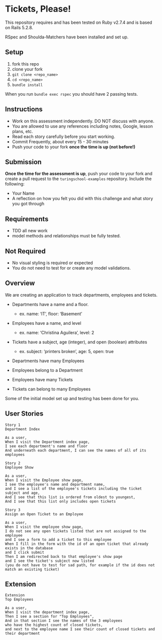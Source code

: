 # Tickets, Please!

This repository requires and has been tested on Ruby v2.7.4 and is based on Rails 5.2.8.

RSpec and Shoulda-Matchers have been installed and set up.

## Setup

1. fork this repo
2. clone your fork
3. `git clone <repo_name>`
4. `cd <repo_name>`
5. `bundle install`

When you run `bundle exec rspec` you should have 2 passing tests.

## Instructions

* Work on this assessment independently. DO NOT discuss with anyone.
* You are allowed to use any references including notes, Google, lesson plans, etc.
* Read each story carefully before you start working.
* Commit Frequently, about every 15 - 30 minutes
* Push your code to your fork **once the time is up (not before!)**

## Submission

**Once the time for the assessment is up**, push your code to your fork and create a pull request to the `turingschool-examples` repository. Include the following:

* Your Name
* A reflection on how you felt you did with this challenge and what story you got through

## Requirements

* TDD all new work
* model methods and relationships must be fully tested.

## Not Required

* No visual styling is required or expected
* You do not need to test for or create any model validations.

## Overview

We are creating an application to track departments, employees and tickets.

* Departments have a name and a floor.
	* ex. name: ‘IT’, floor: ‘Basement’
* Employees have a name, and level
	* ex. name: ‘Christina Aguilera’, level: 2
* Tickets have a subject, age (integer), and open (boolean) attributes
	* ex. subject: ‘printers broken’, age: 5, open: true

* Departments have many Employees
* Employees belong to a Department
* Employees have many Tickets
* Tickets can belong to many Employees

Some of the initial model set up and testing has been done for you.

## User Stories
```
Story 1
Department Index

As a user,
When I visit the Department index page,
I see each department's name and floor
And underneath each department, I can see the names of all of its employees
```
```
Story 2
Employee Show

As a user,
When I visit the Employee show page,
I see the employee's name and department name,
and I see a list of the employee's tickets including the ticket subject and age,
And I see that this list is ordered from oldest to youngest, 
And I see that this list only includes open tickets
```
```
Story 3
Assign an Open Ticket to an Employee

As a user,
When I visit the employee show page,
I do not see any open tickets listed that are not assigned to the employee
and I see a form to add a ticket to this employee
When I fill in the form with the id of an open ticket that already exists in the database
and I click submit
Then I am redirected back to that employee's show page
and I see the ticket's subject now listed
(you do not have to test for sad path, for example if the id does not match an existing ticket)
```
## Extension
```
Extension
Top Employees

As a user,
When I visit the department index page,
Then I see a section for "Top Employees",
And in that section I see the names of the 3 employees
who have the highest count of closed tickets, 
and next to the employee name I see their count of closed tickets and their department
```
